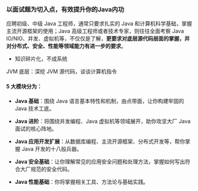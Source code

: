 ### 以面试题为切入点，有效提升你的Java内功

应聘初级、中级 Java 工程师，通常只要求扎实的 Java 和计算机科学基础，掌握主流开源框架的使用；Java 高级工程师或者技术专家，则往往全面考察 Java IO/NIO、并发、虚拟机等，不仅仅是了解，**更要求对底层源代码层面的掌握，并对分布式、安全、性能等领域能力有进一步的要求**。

- 知识碎片化，不成系统

JVM 底层：深挖 JVM 源代码，谈谈计算机指令

#### 5 大模块分为：

- **Java 基础**：围绕 Java 语言基本特性和机制，由点带面，让你构建牢固的 Java 技术工底。

- **Java 进阶**：将围绕并发编程、Java 虚拟机等领域展开，助你攻坚大厂 Java 面试的核心阵地。

- **Java 应用开发扩展**：从数据库编程、主流开源框架、分布式开发等，帮你掌握 Java 开发的十八般兵器。

- **Java 安全基础**：让你理解常见的应用安全问题和处理方法，掌握如何写出符合大厂规范的安全代码。

- **Java 性能基础**：你将掌握相关工具、方法论与基础实践。


